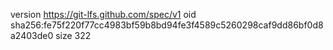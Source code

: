 version https://git-lfs.github.com/spec/v1
oid sha256:fe75f220f77cc4983bf59b8bd94fe3f4589c5260298caf9dd86bf0d8a2403de0
size 322
